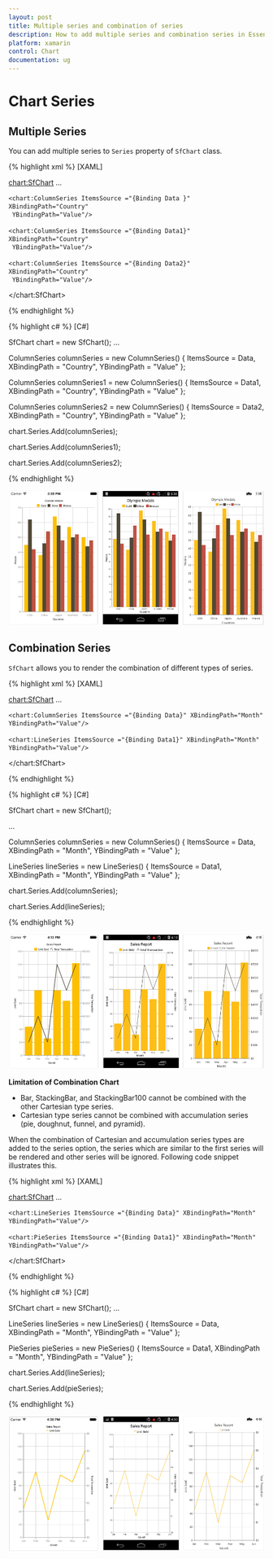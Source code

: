 ```yaml
---
layout: post
title: Multiple series and combination of series
description: How to add multiple series and combination series in Essential Xamarin.Forms Chart
platform: xamarin
control: Chart
documentation: ug
---
```


# Chart Series

## Multiple Series

You can add multiple series to `Series` property of `SfChart` class.

{% highlight xml %}
[XAML]

<chart:SfChart>
...

	<chart:ColumnSeries ItemsSource ="{Binding Data }" XBindingPath="Country"
	 YBindingPath="Value"/>

	<chart:ColumnSeries ItemsSource ="{Binding Data1}" XBindingPath="Country"
	 YBindingPath="Value"/>

	<chart:ColumnSeries ItemsSource ="{Binding Data2}" XBindingPath="Country"
	 YBindingPath="Value"/>

</chart:SfChart>

{% endhighlight %}

{% highlight c# %}
[C#]

SfChart chart = new SfChart();
...

ColumnSeries columnSeries = new ColumnSeries() { ItemsSource = Data, XBindingPath = "Country", YBindingPath = "Value" };

ColumnSeries columnSeries1 = new ColumnSeries() { ItemsSource = Data1, XBindingPath = "Country", YBindingPath = "Value" };

ColumnSeries columnSeries2 = new ColumnSeries() { ItemsSource = Data2, XBindingPath = "Country", YBindingPath = "Value" };

chart.Series.Add(columnSeries);

chart.Series.Add(columnSeries1);

chart.Series.Add(columnSeries2);

{% endhighlight %}

![D:/Chart UG/Xamarin/UG images/Xamarin UG Images/Merged UG Images/Chatseries-clubbed/multiple.png](chartseries_images/chartseries_img1.png)

## Combination Series

`SfChart` allows you to render the combination of different types of series.

{% highlight xml %}
[XAML]

<chart:SfChart>
...

	<chart:ColumnSeries ItemsSource ="{Binding Data}" XBindingPath="Month" YBindingPath="Value"/>

	<chart:LineSeries ItemsSource ="{Binding Data1}" XBindingPath="Month" YBindingPath="Value"/>

</chart:SfChart>

{% endhighlight %}

{% highlight c# %}
[C#]

SfChart chart = new SfChart();

...

ColumnSeries columnSeries = new ColumnSeries() { ItemsSource = Data, XBindingPath = "Month", YBindingPath = "Value" };

LineSeries lineSeries = new LineSeries() { ItemsSource = Data1, XBindingPath = "Month", YBindingPath = "Value" }; 

chart.Series.Add(columnSeries);

chart.Series.Add(lineSeries);

{% endhighlight %}

![D:/Chart UG/Xamarin/UG images/Xamarin UG Images/Merged UG Images/Chatseries-clubbed/combinational.png](chartseries_images/chartseries_img2.png)

**Limitation of Combination Chart**

* Bar, StackingBar, and StackingBar100 cannot be combined with the other Cartesian type series.
* Cartesian type series cannot be combined with accumulation series (pie, doughnut, funnel, and pyramid).

When the combination of Cartesian and accumulation series types are added to the series option, the series which are similar to the first series will be rendered and other series will be ignored. Following code snippet illustrates this.

{% highlight xml %}
[XAML]

<chart:SfChart>
...

	<chart:LineSeries ItemsSource ="{Binding Data}" XBindingPath="Month" YBindingPath="Value"/>

	<chart:PieSeries ItemsSource ="{Binding Data1}" XBindingPath="Month" YBindingPath="Value"/>

</chart:SfChart>

{% endhighlight %}

{% highlight c# %}
[C#]

SfChart chart = new SfChart();
...

LineSeries lineSeries = new LineSeries() { ItemsSource = Data, XBindingPath = "Month", YBindingPath = "Value" };

PieSeries pieSeries = new PieSeries() { ItemsSource = Data1, XBindingPath = "Month", YBindingPath = "Value" };

chart.Series.Add(lineSeries);

chart.Series.Add(pieSeries);

{% endhighlight %}

![C:/Users/yuvaraj.palanisamy/Documents/My Received Files/limitation.png](chartseries_images/chartseries_img3.png)